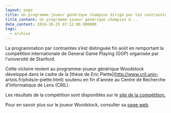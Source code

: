 ```yaml
---
layout: page
title: Un programme-joueur générique champion dirigé par les contraintes
title_content: Un programme-joueur générique champion d...
date_content: 2016-10-25 07:12:00.000000
tags:
  - archive
---
```

La programmation par contraintes s’est distinguée fin août en remportant la
compétition internationale de General Game Playing (GGP) organisée par
l'université de Stanford.



Cette victoire revient au programme-joueur générique Woodstock développé dans
le cadre de la [thèse de Eric Piette](http://www.cril.univ-
artois.fr/phds/e-piette.html) soutenu en fin d'année au Centre de Recherche
d'Informatique de Lens (CRIL).



Les résultats de la compétition sont disponibles sur le [site de la
compétition.](http://games.stanford.edu/index.php/results)



Pour en savoir plus sur le joueur Woodstock, consulter sa [page
web](http://www.cril.univ-artois.fr/woodstock/).

